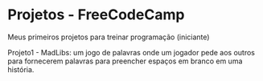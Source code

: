 # Projetos - FreeCodeCamp
Meus primeiros projetos para treinar programação (iniciante)

Projeto1 - MadLibs: um jogo de palavras onde um jogador pede aos outros para fornecerem palavras para preencher espaços em branco em uma história.
